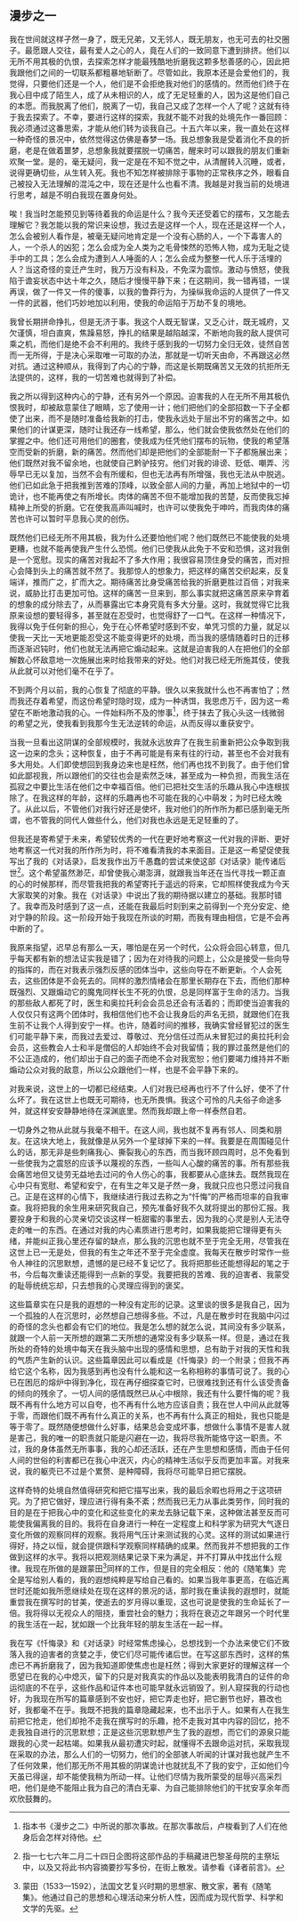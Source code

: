 ## 漫步之一

我在世间就这样孑然一身了，既无兄弟，又无邻人，既无朋友，也无可去的社交圈子。最愿跟人交往，最有爱人之心的人，竟在人们的一致同意下遭到排挤。他们以无所不用其极的仇恨，去探索怎样才能最残酷地折磨我这颗多愁善感的心，因此把我跟他们之间的一切联系都粗暴地斩断了。尽管如此，我原本还是会爱他们的，我觉得，只要他们还是一个人，他们是不会拒绝我对他们的感情的。然而他们终于在我心目中成了陌生人，成了从未相识的人，成了无足轻重的人，因为这是他们自己的本愿。而我脱离了他们，脱离了一切，我自己又成了怎样一个人了呢？这就有待于我去探索了。不幸，要进行这样的探索，我就不能不对我的处境先作一番回顾：我必须通过这番思索，才能从他们转为谈我自己。十五六年以来，我一直处在这样一种奇怪的景况中，依然觉得这仿佛是春梦一场。我总想象我是受着消化不良的折磨，老是在做着噩梦，总想象我就要摆脱一切痛苦，醒来时可以跟我的朋友们重新欢聚一堂。是的，毫无疑问，我一定是在不知不觉之中，从清醒转入沉睡，或者，说得更确切些，从生转入死。我也不知怎样被排除于事物的正常秩序之外，眼看自己被投入无法理解的混沌之中，现在还是什么也看不清。我越是对我当前的处境进行思考，越是不明白我现在置身何处。

唉！我当时怎能预见到等待着我的命运是什么？我今天还受着它的摆布，又怎能去理解它？我怎能以我的常识来设想，我过去是这样一个人，现在还是这样一个人，怎么会被别人看作是，被毫无疑问地肯定是一个没有心肠的人，一个下毒害人的人，一个杀人的凶犯；怎么会成为全人类为之毛骨悚然的恐怖人物，成为无耻之徒手中的工具；怎么会成为遭到人人唾面的人；怎么会成为整整一代人乐于活埋的人？当这奇怪的变迁产生时，我万万没有料及，不免深为震惊。激动与愤怒，使我陷于谵妄状态中达十年之久，随后才慢慢平静下来；在这期间，我一错再错，一误再误，做了一件又一件的傻事，以我的鲁莽行为，为操纵我命运的人提供了一件又一件的武器，他们巧妙地加以利用，使我的命运陷于万劫不复的境地。

我曾长期拼命挣扎，但是无济于事。我这个人既无智谋，又乏心计，既无城府，又欠谨慎，坦白直爽，焦躁易怒，挣扎的结果是越陷越深，不断地向我的敌人提供可乘之机，而他们是绝不会不利用的。我终于感到我的一切努力全归无效，徒然自苦而一无所得，于是决心采取唯一可取的办法，那就是一切听天由命，不再跟这必然对抗。通过这种顺从，我得到了内心的宁静，而这是长期既痛苦又无效的抗拒所无法提供的，这样，我的一切苦难也就得到了补偿。

我之所以得到这种内心的宁静，还有另外一个原因。迫害我的人在无所不用其极仇恨我时，却被敌意蒙住了眼睛，忘了使用一计；他们把他们的全部招数一下子全都使了出来，而不是随时准备给我新的打击，使我永远处于层出不穷的痛苦之中。如果他们的计谋更深，随时让我还存一线希望，那么，他们就会使我依然处在他们的掌握之中。他们还可用他们的圈套，使我成为任凭他们摆布的玩物，使我的希望落空而受新的折磨，新的痛苦。然而他们却是把他们的全部能耐一下子都施展出来；他们既然对我不留余地，也就使自己黔驴技穷。他们对我的诽谤、贬低、嘲弄、污辱早已无以复加，当然不会有所缓和，但也无法再有所增强，我也无法从中脱逃。他们已如此急于把我推到苦难的顶峰，以致全部人间的力量，再加上地狱中的一切诡计，也不能再使之有所增长。肉体的痛苦不但不能增加我的苦楚，反而使我忘掉精神上所受的折磨。它在使我高声叫喊时，也许可以使我免于呻吟，而我肉体的痛苦也许可以暂时平息我心灵的创伤。

既然他们已经无所不用其极，我为什么还要怕他们呢？他们既然已不能使我的处境更糟，也就不能再使我产生什么恐慌。他们已使我从此免于不安和恐惧，这对我倒是一个宽慰。现实的痛苦对我起不了多大作用；我很容易顶住身受的痛苦，而对担心会降到头上的痛苦就不然了。我那惊人的想象力，把这样的痛苦交织起来，反复端详，推而广之，扩而大之。期待痛苦比身受痛苦给我的折磨更胜过百倍；对我来说，威胁比打击更加可怕。这样的痛苦一旦来到，那么事实就把这痛苦原来孕育着的想象的成分除去了，从而暴露出它本身究竟有多大分量。这时，我就觉得它比我原来设想的要轻得多，甚至就在忍受时，也觉得舒了一口气。在这样一种情况下，我得以免于任何新的担心，免于在心怀希望时感到不安，单凭习惯的力量，就足以使我一天比一天地更能忍受这不能变得更坏的处境，而当我的感情随着时日的迁移而逐渐迟钝时，他们也就无法再把它煽动起来。这就是迫害我的人在把他们的全部解数心怀敌意地一次施展出来时给我带来的好处。他们对我已经无所施其伎，使我从此就可以对他们毫不在乎了。

不到两个月以前，我的心恢复了彻底的平静。很久以来我就什么也不再害怕了；然而我还存着希望，而这份希望时隐时现，成为一种诱饵，我思虑万千，因为这一希望在不断地激动我的心。一件始料所不及的惨事[^1]，终于抹去了我心头这一线微弱的希望之光，使我看到我那今生无法逆转的命运，从而反得以重获安宁。

当我一旦看出这阴谋的全部规模时，我就永远放弃了在我生前重新把公众争取到我这一边来的念头；这种恢复，由于不再可能是有来有往的行动，甚至也不会对我有多大用处。人们即使想回到我身边来也是枉然，他们再也找不到我了。由于他们曾如此鄙视我，所以跟他们的交往也会是索然乏味，甚至成为一种负担，而我生活在孤寂之中要比生活在他们之中幸福百倍。他们已把社交生活的乐趣从我心中连根拔除了。在我这样的年龄，这样的乐趣再也不可能在我的心中萌发；为时已经太晚了。从此以后，不管他们对我行好还是使坏，我对他们的所作所为都已感到毫无所谓，也不管我的同代人做些什么，他们对我也永远是无足轻重的了。

但我还是寄希望于未来，希望较优秀的一代在更好地考察这一代对我的评断、更好地考察这一代对我的所作所为时，将不难看清我的本来面目。正是这一希望促使我写出了我的《对话录》，启发我作出万千愚蠢的尝试来使这部《对话录》能传诸后世[^2]。这个希望虽然渺茫，却曾使我心潮澎湃，就跟我当年还在当代寻找一颗正直的心的时候那样，而尽管我把我的希望寄托于遥远的将来，它却照样使我成为今天大家取笑的对象。我在《对话录》中说出了我的期待据以建立的基础。我那时错了。我幸而及时感到了这一点，还能在我最后时刻到来之前得到一个充分安定、绝对宁静的阶段。这一阶段开始于我现在所谈的时期，而我有理由相信，它是不会再中断的了。

我原来指望，迟早总有那么一天，哪怕是在另一个时代，公众将会回心转意，但几乎每天都有新的想法证实我是错了；因为在对待我的问题上，公众是接受一些向导的指挥的，而在对我表示强烈反感的团体当中，这些向导在不断更新。个人会死去，这些团体是不会死去的。同样的激烈情绪会在那里长期存在下去，而他们那种既强烈、又跟煽动它的魔鬼同样长生不死的仇恨，总是同样富于生命的活力。当我的那些敌人都死了时，医生和奥拉托利会会员总还会有活着的；而即使当迫害我的人仅仅只有这两个团体时，我相信他们也不会让我身后的声名无损，就跟他们在我生前不让我个人得到安宁一样。也许，随着时间的推移，我确实曾经冒犯过的医生们可能平静下来，而我过去爱过、尊敬过、充分信任过而从未冒犯过的奥拉托利会会员，这些教会人士和半是僧侣的人却始终不会对我留情；我的罪过虽然是他们的不公正造成的，他们却出于自己的面子而绝不会对我宽恕；他们要竭力维持并不断煽动公众对我的敌意，所以公众跟他们一样，也是不会平静下来的。

对我来说，这世上的一切都已经结束。人们对我已经再也行不了什么好，使不了什么坏了。我在这世上也既无可期待，也无所畏惧。我这个可怜的凡夫俗子命途多舛，就这样安安静静地待在深渊底里。然而我却跟上帝一样泰然自若。

一切身外之物从此就与我毫不相干。在这人间，我也就不复再有邻人、同类和朋友。在这块大地上，我就像是从另外一个星球掉下来的一样。我要是在周围碰见什么的话，那无非是些刺痛我心、撕裂我心的东西，而当我环顾四周时，总不免看到一些使我为之震怒的应该予以蔑视的东西，一些叫人心酸的痛苦的事。所有那些我会痛苦地但又徒劳无益地去过问的令人伤心的事，我都要从心底抹去。既然我现在心中只有宽慰、希望和安宁，在有生之年又是孑然一身，我就只应也只愿过问我自己。正是在这样的心情下，我继续进行我过去称之为“忏悔”的严格而坦率的自我审查。我将把我的余生用来研究我自己，预先准备好我不久就将提出的那份汇报。我要投身于和我的心灵亲切交谈这样一桩甜蜜的事里去，因为我的心灵是别人无法夺走的唯一的东西。在通过对我的内心素质进行思考时，如果我能把它理得更有头绪，并能纠正我心里还存留的缺点，那么我的沉思也就不至于完全无用，尽管我在这世上已一无是处，但我的有生之年还不至于完全虚度。我每天在散步时常作一些令人神往的沉思默想，遗憾的是已经不复记忆了。我将把那些还能想得起的笔之于书，今后每次重读还能得到一点新的享受。我要把我的苦难、我的迫害者、我蒙受的耻辱统统忘却，只去想我的心灵理应得到的褒奖。

这些篇章实在只是我的遐想的一种没有定形的记录。这里谈的很多是我自己，因为一个孤独的人在沉思时，必然想自己想得多些。不过，凡是在散步时在我脑中闪过的奇怪的念头也都会有它们的地位。我是怎么想的就怎么说，其间没有多少联系，就跟一个人前一天所想的跟第二天所想的通常没有多少联系一样。但是，通过在我所处的奇特的处境中每天在我头脑中出现的感情和思想，总有助于对我的天性和我的气质产生新的认识。这些篇章因此可以看成是《忏悔录》的一个附录；但我不再给它这个名称，因为我感到再也没有什么能和这一名称相称的事情可说了。我的心已在困厄的熔炉中得到净化，现在再仔细探查它时，已很难找到还有什么该受责备的倾向的残余了。一切人间的感情既然已从心中根除，我还有什么要忏悔的呢？我既不再有什么地方可以自夸，也不再有什么地方应该自责；我在世人中间从此就等于零，而跟他们既不再有什么真正的关系，也不再有什么真正的相处，我也只能是等于零了。既然随便想做什么好事，结果总会变成坏事，想做什么事情不是害人就是害己，我的唯一的职责就只能是闪避在一边，我将尽我所能恪守这一职责。不过，我的身体虽然无所事事，我的心却还活跃，还在产生思想和感情，而由于任何人间的世俗的利害都已在我心中泯灭，内心的精神生活似乎反而更加丰富。对我来说，我的躯壳已不过是个累赘、是种障碍，我将尽可能早日把它摆脱。

这样奇特的处境自然值得研究和把它描写出来，我的最后余暇也将用之于这项研究。为了把它做好，理应进行得有条不紊；然而我已无力从事此类劳作，同时我的目的是在于把我心中的变化和这些变化的来龙去脉记载下来，这种做法甚至反而可能使我偏离我的目的。我将在自身进行一种在一定程度上和科学家为研究大气逐日变化所做的观察同样的观察。我将用气压计来测试我的心灵。这样的测试如果进行得好，持之以恒，就会提供跟科学观察同样精确的成果。然而我并不想把我的工作做到这样的水平。我将以把观测结果记录下来为满足，并不打算从中找出什么规律。我现在所做的是跟蒙田[^4]同样的工作，但是目的完全相反：他的《随笔集》完全是写给别人看的，我的遐想纯粹是写给自己看的。如果当我年事更高，在临近离世时还能如我所愿继续处在现在这样的景况的话，那时我在重读我的遐想时，就能重尝我在撰写时的甘美，使逝去的岁月得以重现，这也可说是使我的生命延长了一倍。我将得以无视众人的阻挠，重尝社会的魅力；我将在衰迈之年跟另一个时代里的我生活在一起，犹如跟一个比我年轻的朋友生活在一起一样。

我在写《忏悔录》和《对话录》时经常焦虑操心，总想找到一个办法来使它们不致落入我的迫害者的贪婪之手，使它们尽可能传诸后世。在写这部东西时，这样的焦虑已不再折磨我了，因为我知道即使焦虑也是枉然；得到大家更好的理解这样一个愿望已在我的心中熄灭，留下的只是对我真实的作品以及能表明我清白的证件的命运彻底的不在乎，这些作品和证件本也可能早就永远销毁了。别人窥探我的行动也好，为我现在所写的篇章感到不安也好，把它弄走也好，把它删节也好，篡改也好，我都毫不在乎。我既不把我的篇章隐藏起来，也不出示于人。如果有人在我生前把它抢走，他们却抢不走我在撰写时的乐趣，抢不走我对其中内容的回忆，抢不走我独自进行的沉思默想；正是这些沉思默想产生了我的遐想，而它们的源泉只能跟我的心灵一起枯竭。如果我从最初遭灾时起，就懂得不去跟命运对抗，采取我现在采取的办法，那么人们的一切努力，他们的全部骇人听闻的计谋对我也就产生不了任何效果，他们那无所不用其极的阴谋诡计也就扰乱不了我的安宁，正如他们今天虽已得逞，却不能使我稍为所动一样。让他们尽情为我所蒙受的屈辱兴高采烈吧，他们是绝不能阻止我为自己的清白无辜、为自己能排除他们的干扰安享余年而欢欣鼓舞的。

[^1]: 指本书《漫步之二》中所说的那次事故。在那次事故后，卢梭看到了人们在他身后会怎样对待他。
[^2]: 指一七七六年二月二十四日企图将这部作品的手稿藏进巴黎圣母院的主祭坛中，以及又将此书内容摘要抄写多份，在街上散发。请参看《译者前言》。
[^3]: 奥拉托利会是十七世纪初在巴黎成立的天主教修会。
[^4]: 蒙田（1533—1592），法国文艺复兴时期的思想家、散文家，著有《随笔集》。他通过自己的思想和心理活动来分析人性，因而成为现代哲学、科学和文学的先驱。
